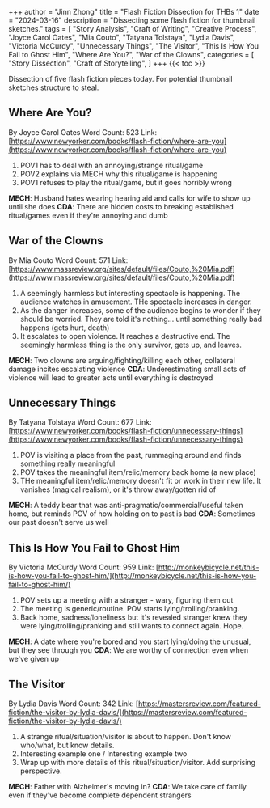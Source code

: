 +++
author = "Jinn Zhong"
title = "Flash Fiction Dissection for THBs 1"
date = "2024-03-16"
description = "Dissecting some flash fiction for thumbnail sketches."
tags = [
    "Story Analysis",
    "Craft of Writing",
    "Creative Process",
    "Joyce Carol Oates",
    "Mia Couto",
    "Tatyana Tolstaya",
    "Lydia Davis",
    "Victoria McCurdy",
    "Unnecessary Things",
    "The Visitor",
    "This Is How You Fail to Ghost Him",
    "Where Are You?",
    "War of the Clowns",
categories = [
    "Story Dissection",
    "Craft of Storytelling",
]
+++
{{< toc >}}

Dissection of five flash fiction pieces today. For potential thumbnail sketches structure to steal.

## Where Are You?
By Joyce Carol Oates
Word Count: 523
Link: [https://www.newyorker.com/books/flash-fiction/where-are-you](https://www.newyorker.com/books/flash-fiction/where-are-you)

1. POV1 has to deal with an annoying/strange ritual/game
2. POV2 explains via MECH why this ritual/game is happening
3. POV1 refuses to play the ritual/game, but it goes horribly wrong

**MECH**: Husband hates wearing hearing aid and calls for wife to show up until she does
**CDA**: There are hidden costs to breaking established ritual/games even if they're annoying and dumb

## War of the Clowns
By Mia Couto
Word Count: 571
Link: [https://www.massreview.org/sites/default/files/Couto,%20Mia.pdf](https://www.massreview.org/sites/default/files/Couto,%20Mia.pdf)

1. A seemingly harmless but interesting spectacle is happening. The audience watches in amusement. THe spectacle increases in danger.
2. As the danger increases, some of the audience begins to wonder if they should be worried. They are told it's nothing... until something really bad happens (gets hurt, death)
3. It escalates to open violence. It reaches a destructive end. The seemingly harmless thing is the only survivor, gets up, and leaves. 

**MECH**: Two clowns are arguing/fighting/killing each other, collateral damage incites escalating violence
**CDA**: Underestimating small acts of violence will lead to greater acts until everything is destroyed

## Unnecessary Things
By Tatyana Tolstaya
Word Count: 677
Link: [https://www.newyorker.com/books/flash-fiction/unnecessary-things](https://www.newyorker.com/books/flash-fiction/unnecessary-things)

1. POV is visiting a place from the past, rummaging around and finds something really meaningful
2. POV takes the meaningful item/relic/memory back home (a new place)
3. THe meaningful item/relic/memory doesn't fit or work in their new life. It vanishes (magical realism), or it's throw away/gotten rid of

**MECH**: A teddy bear that was anti-pragmatic/commercial/useful taken home, but reminds POV of how holding on to past is bad
**CDA**: Sometimes our past doesn't serve us well

## This Is How You Fail to Ghost Him
By Victoria McCurdy
Word Count: 959
Link: [http://monkeybicycle.net/this-is-how-you-fail-to-ghost-him/](http://monkeybicycle.net/this-is-how-you-fail-to-ghost-him/)

1. POV sets up a meeting with a stranger - wary, figuring them out
2. The meeting is generic/routine. POV starts lying/trolling/pranking.
3. Back home, sadness/loneliness but it's revealed stranger knew they were lying/trolling/pranking and still wants to connect again. Hope.

**MECH**: A date where you're bored and you start lying/doing the unusual, but they see through you
**CDA**: We are worthy of connection even when we've given up

## The Visitor
By Lydia Davis
Word Count: 342
Link: [https://mastersreview.com/featured-fiction/the-visitor-by-lydia-davis/](https://mastersreview.com/featured-fiction/the-visitor-by-lydia-davis/)

1. A strange ritual/situation/visitor is about to happen. Don't know who/what, but know details.
2. Interesting example one / Interesting example two
3. Wrap up with more details of this ritual/situation/visitor. Add surprising perspective.

**MECH**: Father with Alzheimer's moving in?
**CDA**: We take care of family even if they've become complete dependent strangers
